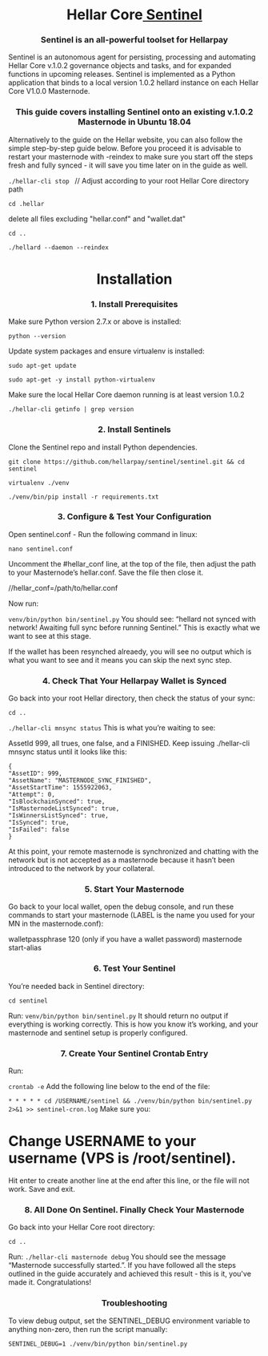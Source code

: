 <h1 align="center">Hellar Core<a href="https://github.com/hellarcore/sentinel" target="_blank"> Sentinel</a> 
<h3 align="center">Sentinel is an all-powerful toolset for Hellarpay</h3>


Sentinel is an autonomous agent for persisting, processing and automating Hellar Core v.1.0.2 governance objects and tasks, and for expanded functions in upcoming releases.
Sentinel is implemented as a Python application that binds to a local version 1.0.2 hellard instance on each Hellar Core V1.0.0 Masternode.

<h3 align="center">This guide covers installing Sentinel onto an existing v.1.0.2 Masternode in Ubuntu 18.04</h3>

Alternatively to the guide on the Hellar website, you can also follow the simple step-by-step guide below. Before you proceed it is advisable to restart your masternode with -reindex to make sure you start off the steps fresh and fully synced - it will save you time later on in the guide as well.

```./hellar-cli stop ``` // Adjust according to your root Hellar Core directory path

```cd .hellar```

delete all files excluding "hellar.conf" and "wallet.dat"

```cd ..```

```./hellard --daemon --reindex```

<h1 align="center">Installation</a> 

<h3 align="center">1. Install Prerequisites</h3>
Make sure Python version 2.7.x or above is installed:

```python --version```

Update system packages and ensure virtualenv is installed:

```sudo apt-get update```

```sudo apt-get -y install python-virtualenv```

Make sure the local Hellar Core daemon running is at least version 1.0.2

```./hellar-cli getinfo | grep version```


<h3 align="center">2. Install Sentinels</h3>

Clone the Sentinel repo and install Python dependencies.

```git clone https://github.com/hellarpay/sentinel/sentinel.git && cd sentinel```

```virtualenv ./venv```

```./venv/bin/pip install -r requirements.txt```


<h3 align="center">3. Configure & Test Your Configuration</h3>

Open sentinel.conf - Run the following command in linux:

```nano sentinel.conf```

Uncomment the #hellar_conf line, at the top of the file, then adjust the path to your Masternode’s hellar.conf. Save the file then close it.

//hellar_conf=/path/to/hellar.conf

Now run:

```venv/bin/python bin/sentinel.py```
You should see: “hellard not synced with network! Awaiting full sync before running Sentinel.” This is exactly what we want to see at this stage.

If the wallet has been resynched alreaedy, you will see no output which is what you want to see and it means you can skip the next sync step.


<h3 align="center">4. Check That Your Hellarpay Wallet is Synced</h3>

Go back into your root Hellar directory, then check the status of your sync:

```cd ..```

```./hellar-cli mnsync status```
This is what you’re waiting to see:

AssetId 999, all trues, one false, and a FINISHED. Keep issuing ./hellar-cli mnsync status until it looks like this:
```
{
"AssetID": 999,
"AssetName": "MASTERNODE_SYNC_FINISHED",
"AssetStartTime": 1555922063,
"Attempt": 0,
"IsBlockchainSynced": true,
"IsMasternodeListSynced": true,
"IsWinnersListSynced": true,
"IsSynced": true,
"IsFailed": false
}
```

At this point, your remote masternode is synchronized and chatting with the network but is not accepted as a masternode because it hasn’t been introduced to the network by your collateral.


<h3 align="center">5. Start Your Masternode</h3>
Go back to your local wallet, open the debug console, and run these commands to start your masternode (LABEL is the name you used for your MN in the masternode.conf):

walletpassphrase <YOURPASSPHRASE> 120 (only if you have a wallet password)
masternode start-alias <LABEL>


<h3 align="center">6. Test Your Sentinel</h3>
You’re needed back in Sentinel directory:

```cd sentinel```

Run:
```venv/bin/python bin/sentinel.py```
It should return no output if everything is working correctly. This is how you know it’s working, and your masternode and sentinel setup is properly configured.


<h3 align="center">7. Create Your Sentinel Crontab Entry</h3>
Run:

```crontab -e```
Add the following line below to the end of the file:

```* * * * * cd /USERNAME/sentinel && ./venv/bin/python bin/sentinel.py 2>&1 >> sentinel-cron.log```
Make sure you:

# Change USERNAME to your username (VPS is /root/sentinel).
Hit enter to create another line at the end after this line, or the file will not work.
Save and exit.


<h3 align="center">8. All Done On Sentinel. Finally Check Your Masternode</h3>

Go back into your Hellar Core root directory:

```cd ..```

Run:
```./hellar-cli masternode debug```
You should see the message “Masternode successfully started.”. If you have followed all the steps outlined in the guide accurately and achieved this result - this is it, you've made it. Congratulations!


<h3 align="center">Troubleshooting</h3>
To view debug output, set the SENTINEL_DEBUG environment variable to anything non-zero, then run the script manually:

```SENTINEL_DEBUG=1 ./venv/bin/python bin/sentinel.py```

